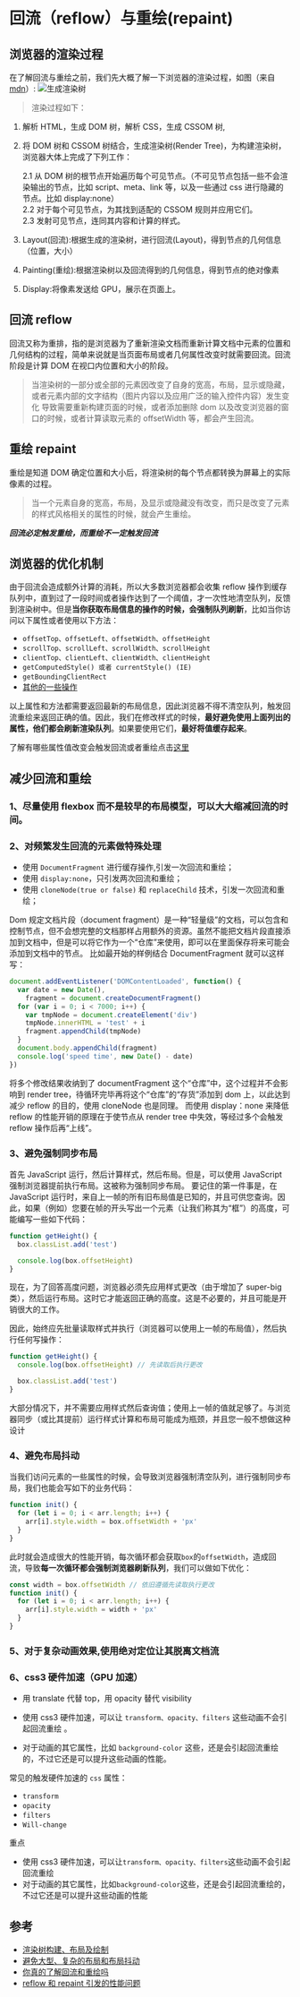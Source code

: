 # 回流（reflow）与重绘(repaint)

## 浏览器的渲染过程

在了解回流与重绘之前，我们先大概了解一下浏览器的渲染过程，如图（来自[mdn](https://developers.google.com/web/fundamentals/performance/critical-rendering-path/render-tree-construction?hl=zh-cn)）:
![生成渲染树](https://developers.google.com/web/fundamentals/performance/critical-rendering-path/images/render-tree-construction.png?hl=zh-cn)

> 渲染过程如下：

1. 解析 HTML，生成 DOM 树，解析 CSS，生成 CSSOM 树,
2. 将 DOM 树和 CSSOM 树结合，生成渲染树(Render Tree)，为构建渲染树，浏览器大体上完成了下列工作：

   2.1 从 DOM 树的根节点开始遍历每个可见节点。（不可见节点包括一些不会渲染输出的节点，比如 script、meta、link 等，以及一些通过 css 进行隐藏的节点。比如 display:none）  
   2.2 对于每个可见节点，为其找到适配的 CSSOM 规则并应用它们。  
   2.3 发射可见节点，连同其内容和计算的样式。

3. Layout(回流):根据生成的渲染树，进行回流(Layout)，得到节点的几何信息（位置，大小）
4. Painting(重绘):根据渲染树以及回流得到的几何信息，得到节点的绝对像素
5. Display:将像素发送给 GPU，展示在页面上。

## 回流 reflow

回流又称为重排，指的是浏览器为了重新渲染文档而重新计算文档中元素的位置和几何结构的过程，简单来说就是当页面布局或者几何属性改变时就需要回流。回流阶段是计算 DOM 在视口内位置和大小的阶段。

> 当渲染树的一部分或全部的元素因改变了自身的宽高，布局，显示或隐藏，或者元素内部的文字结构（图片内容以及应用广泛的输入控件内容）发生变化 导致需要重新构建页面的时候，或者添加删除 dom 以及改变浏览器的窗口的时候，或者计算读取元素的 offsetWidth 等，都会产生回流。

## 重绘 repaint

重绘是知道 DOM 确定位置和大小后，将渲染树的每个节点都转换为屏幕上的实际像素的过程。

> 当一个元素自身的宽高，布局，及显示或隐藏没有改变，而只是改变了元素的样式风格相关的属性的时候，就会产生重绘。

**_回流必定触发重绘，而重绘不一定触发回流_**

## 浏览器的优化机制

由于回流会造成额外计算的消耗，所以大多数浏览器都会收集 reflow 操作到缓存队列中，直到过了一段时间或者操作达到了一个阈值，才一次性地清空队列，反馈到渲染树中。但是**当你获取布局信息的操作的时候，会强制队列刷新**，比如当你访问以下属性或者使用以下方法：

- `offsetTop、offsetLeft、offsetWidth、offsetHeight`
- `scrollTop、scrollLeft、scrollWidth、scrollHeight`
- `clientTop、clientLeft、clientWidth、clientHeight`
- `getComputedStyle() 或者 currentStyle() (IE)`
- `getBoundingClientRect`
- [其他的一些操作](https://link.juejin.im/?target=https%3A%2F%2Fgist.github.com%2Fpaulirish%2F5d52fb081b3570c81e3a)

以上属性和方法都需要返回最新的布局信息，因此浏览器不得不清空队列，触发回流重绘来返回正确的值。因此，我们在修改样式的时候，**最好避免使用上面列出的属性，他们都会刷新渲染队列**。如果要使用它们，**最好将值缓存起来**。

了解有哪些属性值改变会触发回流或者重绘点击[这里](https://csstriggers.com/)

## 减少回流和重绘

### 1、尽量使用 flexbox 而不是较早的布局模型，可以大大缩减回流的时间。

### 2、对频繁发生回流的元素做特殊处理

- 使用 `DocumentFragment` 进行缓存操作,引发一次回流和重绘；
- 使用 `display:none`，只引发两次回流和重绘；
- 使用 `cloneNode(true or false)` 和 `replaceChild` 技术，引发一次回流和重绘；

Dom 规定文档片段（document fragment）是一种“轻量级”的文档，可以包含和控制节点，但不会想完整的文档那样占用额外的资源。虽然不能把文档片段直接添加到文档中，但是可以将它作为一个“仓库”来使用，即可以在里面保存将来可能会添加到文档中的节点。
比如最开始的样例结合 DocumentFragment 就可以这样写：

```javascript
document.addEventListener('DOMContentLoaded', function() {
  var date = new Date(),
    fragment = document.createDocumentFragment()
  for (var i = 0; i < 7000; i++) {
    var tmpNode = document.createElement('div')
    tmpNode.innerHTML = 'test' + i
    fragment.appendChild(tmpNode)
  }
  document.body.appendChild(fragment)
  console.log('speed time', new Date() - date)
})
```

将多个修改结果收纳到了 documentFragment 这个“仓库”中，这个过程并不会影响到 render tree，待循环完毕再将这个“仓库”的“存货”添加到 dom 上，以此达到减少 reflow 的目的，使用 cloneNode 也是同理。
而使用 display：none 来降低 reflow 的性能开销的原理在于使节点从 render tree 中失效，等经过多个会触发 reflow 操作后再“上线”。

### 3、避免强制同步布局

首先 JavaScript 运行，然后计算样式，然后布局。但是，可以使用 JavaScript 强制浏览器提前执行布局。这被称为强制同步布局。
要记住的第一件事是，在 JavaScript 运行时，来自上一帧的所有旧布局值是已知的，并且可供您查询。因此，如果（例如）您要在帧的开头写出一个元素（让我们称其为“框”）的高度，可能编写一些如下代码：

```javascript
function getHeight() {
  box.classList.add('test')

  console.log(box.offsetHeight)
}
```

现在，为了回答高度问题，浏览器必须先应用样式更改（由于增加了 super-big 类），然后运行布局。这时它才能返回正确的高度。这是不必要的，并且可能是开销很大的工作。

因此，始终应先批量读取样式并执行（浏览器可以使用上一帧的布局值），然后执行任何写操作：

```javascript
function getHeight() {
  console.log(box.offsetHeight) // 先读取后执行更改

  box.classList.add('test')
}
```

大部分情况下，并不需要应用样式然后查询值；使用上一帧的值就足够了。与浏览器同步（或比其提前）运行样式计算和布局可能成为瓶颈，并且您一般不想做这种设计

### 4、避免布局抖动

当我们访问元素的一些属性的时候，会导致浏览器强制清空队列，进行强制同步布局，我们也能会写如下的业务代码：

```javascript
function init() {
  for (let i = 0; i < arr.length; i++) {
    arr[i].style.width = box.offsetWidth + 'px'
  }
}
```

此时就会造成很大的性能开销，每次循环都会获取`box`的`offsetWidth`，造成回流，导致**每一次循环都会强制浏览器刷新队列**，我们可以做如下优化：

```javascript
const width = box.offsetWidth // 依旧遵循先读取执行更改
function init() {
  for (let i = 0; i < arr.length; i++) {
    arr[i].style.width = width + 'px'
  }
}
```

### 5、对于复杂动画效果,使用绝对定位让其脱离文档流

### 6、css3 硬件加速（GPU 加速）

- 用 translate 代替 top，用 opacity 替代 visibility

- 使用 css3 硬件加速，可以让 `transform、opacity、filters` 这些动画不会引起回流重绘 。

- 对于动画的其它属性，比如 `background-color` 这些，还是会引起回流重绘的，不过它还是可以提升这些动画的性能。

常见的触发硬件加速的 `css` 属性：

- `transform`
- `opacity`
- `filters`
- `Will-change`

重点

- 使用 css3 硬件加速，可以让`transform、opacity、filters`这些动画不会引起回流重绘
- 对于动画的其它属性，比如`background-color`这些，还是会引起回流重绘的，不过它还是可以提升这些动画的性能

## 参考

- [渲染树构建、布局及绘制](https://developers.google.com/web/fundamentals/performance/critical-rendering-path/render-tree-construction?hl=zh-cn)
- [避免大型、复杂的布局和布局抖动](https://developers.google.com/web/fundamentals/performance/rendering/avoid-large-complex-layouts-and-layout-thrashing#avoid-forced-synchronous-layouts)
- [你真的了解回流和重绘吗](https://juejin.im/post/5c6cb7b4f265da2dae511a3d)
- [reflow 和 repaint 引发的性能问题](https://juejin.im/post/5a9372895188257a6b06132e#heading-11)
